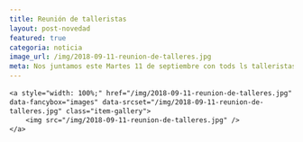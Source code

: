 ```yaml
---
title: Reunión de talleristas
layout: post-novedad
featured: true
categoria: noticia
image_url: /img/2018-09-11-reunion-de-talleres.jpg
meta: Nos juntamos este Martes 11 de septiembre con tods ls talleristas para intercambiar, organizar y proponer
---
```




<div style="position: relative;">
	<div class="gallery col-3">

	<a style="width: 100%;" href="/img/2018-09-11-reunion-de-talleres.jpg" data-fancybox="images" data-srcset="/img/2018-09-11-reunion-de-talleres.jpg" class="item-gallery">
		<img src="/img/2018-09-11-reunion-de-talleres.jpg" />
	</a>

</div>
</div>
